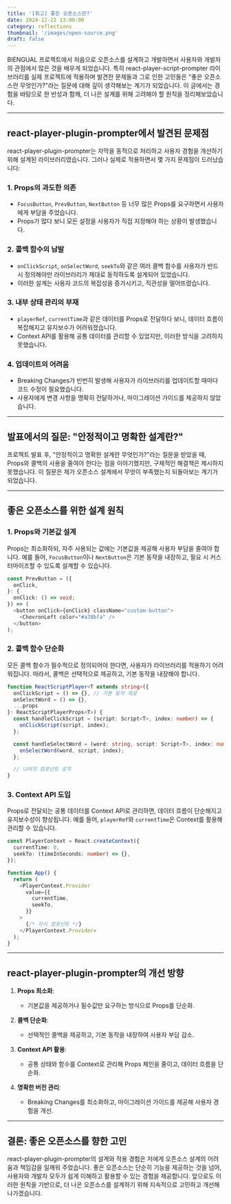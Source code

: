 ```yaml
---
title: '[회고] 좋은 오픈소스란?'
date: 2024-12-22 13:00:00
category: reflections
thumbnail: '/images/open-source.png'
draft: false
---
```


BIENGUAL 프로젝트에서 처음으로 오픈소스를 설계하고 개발하면서 사용자와 개발자의 관점에서 많은 것을 배우게 되었습니다. 특히 react-player-script-prompter 라이브러리를 실제 프로젝트에 적용하며 발견한 문제들과 그로 인한 고민들은 "좋은 오픈소스란 무엇인가?"라는 질문에 대해 깊이 생각해보는 계기가 되었습니다. 이 글에서는 경험을 바탕으로 한 반성과 함께, 더 나은 설계를 위해 고려해야 할 원칙을 정리해보았습니다.

---

## react-player-plugin-prompter에서 발견된 문제점

react-player-plugin-prompter는 자막을 동적으로 처리하고 사용자 경험을 개선하기 위해 설계된 라이브러리였습니다. 그러나 실제로 적용하면서 몇 가지 문제점이 드러났습니다:

### 1. Props의 과도한 의존

- `FocusButton`, `PrevButton`, `NextButton` 등 너무 많은 Props를 요구하면서 사용자에게 부담을 주었습니다.
- Props가 많다 보니 모든 설정을 사용자가 직접 지정해야 하는 상황이 발생했습니다.

### 2. 콜백 함수의 남발

- `onClickScript`, `onSelectWord`, `seekTo`와 같은 여러 콜백 함수를 사용자가 반드시 정의해야만 라이브러리가 제대로 동작하도록 설계되어 있었습니다.
- 이러한 설계는 사용자 코드의 복잡성을 증가시키고, 직관성을 떨어뜨렸습니다.

### 3. 내부 상태 관리의 부재

- `playerRef`, `currentTime`과 같은 데이터를 Props로 전달하다 보니, 데이터 흐름이 복잡해지고 유지보수가 어려워졌습니다.
- Context API를 활용해 공통 데이터를 관리할 수 있었지만, 이러한 방식을 고려하지 못했습니다.

### 4. 업데이트의 어려움

- Breaking Changes가 빈번히 발생해 사용자가 라이브러리를 업데이트할 때마다 코드 수정이 필요했습니다.
- 사용자에게 변경 사항을 명확히 전달하거나, 마이그레이션 가이드를 제공하지 않았습니다.

---

## 발표에서의 질문: "안정적이고 명확한 설계란?"

프로젝트 발표 후, "안정적이고 명확한 설계란 무엇인가?"라는 질문을 받았을 때, Props와 콜백의 사용을 줄여야 한다는 점을 이야기했지만, 구체적인 해결책은 제시하지 못했습니다. 이 질문은 제가 오픈소스 설계에서 무엇이 부족했는지 되돌아보는 계기가 되었습니다.

---

## 좋은 오픈소스를 위한 설계 원칙

### 1. Props와 기본값 설계

Props는 최소화하되, 자주 사용되는 값에는 기본값을 제공해 사용자 부담을 줄여야 합니다. 예를 들어, `FocusButton`이나 `NextButton`은 기본 동작을 내장하고, 필요 시 커스터마이즈할 수 있도록 설계할 수 있습니다.

```typescript
const PrevButton = ({
  onClick,
}: {
  onClick: () => void;
}) => (
  <button onClick={onClick} className="custom-button">
    <ChevronLeft color="#a78bfa" />
  </button>
);
```

### 2. 콜백 함수 단순화

모든 콜백 함수가 필수적으로 정의되어야 한다면, 사용자가 라이브러리를 적용하기 어려워집니다. 따라서, 콜백은 선택적으로 제공하고, 기본 동작을 내장해야 합니다.

```typescript
function ReactScriptPlayer<T extends string>({
  onClickScript = () => {}, // 기본 동작 제공
  onSelectWord = () => {},
  ...props
}: ReactScriptPlayerProps<T>) {
  const handleClickScript = (script: Script<T>, index: number) => {
    onClickScript(script, index);
  };

  const handleSelectWord = (word: string, script: Script<T>, index: number) => {
    onSelectWord(word, script, index);
  };

  // 나머지 컴포넌트 로직
}
```

### 3. Context API 도입

Props로 전달되는 공통 데이터를 Context API로 관리하면, 데이터 흐름이 단순해지고 유지보수성이 향상됩니다. 예를 들어, `playerRef`와 `currentTime`은 Context를 활용해 관리할 수 있습니다.

```typescript
const PlayerContext = React.createContext({
  currentTime: 0,
  seekTo: (timeInSeconds: number) => {},
});

function App() {
  return (
    <PlayerContext.Provider
      value={{
        currentTime,
        seekTo,
      }}
    >
      {/* 자식 컴포넌트 */}
    </PlayerContext.Provider>
  );
}
```

---

## react-player-plugin-prompter의 개선 방향

1. **Props 최소화**:

   - 기본값을 제공하거나 필수값만 요구하는 방식으로 Props를 단순화.

2. **콜백 단순화**:

   - 선택적인 콜백을 제공하고, 기본 동작을 내장하여 사용자 부담 감소.

3. **Context API 활용**:

   - 공통 상태와 함수를 Context로 관리해 Props 체인을 줄이고, 데이터 흐름을 단순화.

4. **명확한 버전 관리**:
   - Breaking Changes를 최소화하고, 마이그레이션 가이드를 제공해 사용자 경험을 개선.

---

## 결론: 좋은 오픈소스를 향한 고민

react-player-plugin-prompter의 설계와 적용 경험은 저에게 오픈소스 설계의 어려움과 책임감을 일깨워 주었습니다. 좋은 오픈소스는 단순히 기능을 제공하는 것을 넘어, 사용자와 개발자 모두가 쉽게 이해하고 활용할 수 있는 경험을 제공합니다. 앞으로도 이러한 원칙을 기반으로, 더 나은 오픈소스를 설계하기 위해 지속적으로 고민하고 개선해 나가겠습니다.
